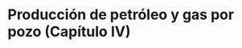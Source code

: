 
Producción de petróleo y gas por pozo (Capítulo IV)
===========================================================
